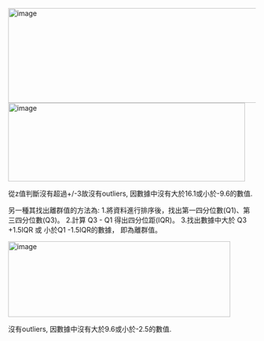 <img width="534" height="193" alt="image" src="https://github.com/user-attachments/assets/4503c4d0-2b3b-4fe5-aca8-99f423d4c551" />

<img width="482" height="160" alt="image" src="https://github.com/user-attachments/assets/e37ab7ce-de71-43fb-bc29-5b412e7965b2" />

從z值判斷沒有超過+/-3故沒有outliers, 因數據中沒有大於16.1或小於-9.6的數值.

另一種其找出離群值的方法為:
1.將資料進行排序後，找出第一四分位數(Q1)、第三四分位數(Q3)。
2.計算 Q3 - Q1 得出四分位距(IQR)。
3.找出數據中大於 Q3 +1.5IQR 或 小於Q1 -1.5IQR的數據， 即為離群值。

<img width="452" height="154" alt="image" src="https://github.com/user-attachments/assets/aca0bf4d-97ee-46b3-9b59-7b422104af74" />




沒有outliers, 因數據中沒有大於9.6或小於-2.5的數值.
